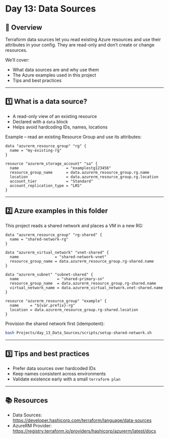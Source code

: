 # Day 13: Data Sources

## 📌 Overview
Terraform data sources let you read existing Azure resources and use their attributes in your config. They are read-only and don’t create or change resources.

We’ll cover:
- What data sources are and why use them
- The Azure examples used in this project
- Tips and best practices

---

## 1️⃣ What is a data source?
- A read-only view of an existing resource
- Declared with a `data` block
- Helps avoid hardcoding IDs, names, locations

Example – read an existing Resource Group and use its attributes:
```hcl
data "azurerm_resource_group" "rg" {
  name = "my-existing-rg"
}

resource "azurerm_storage_account" "sa" {
  name                     = "examplestg123456"
  resource_group_name      = data.azurerm_resource_group.rg.name
  location                 = data.azurerm_resource_group.rg.location
  account_tier             = "Standard"
  account_replication_type = "LRS"
}
```

---

## 2️⃣ Azure examples in this folder
This project reads a shared network and places a VM in a new RG:

```hcl
data "azurerm_resource_group" "rg-shared" {
  name = "shared-network-rg"
}

data "azurerm_virtual_network" "vnet-shared" {
  name                = "shared-network-vnet"
  resource_group_name = data.azurerm_resource_group.rg-shared.name
}

data "azurerm_subnet" "subnet-shared" {
  name                 = "shared-primary-sn"
  resource_group_name  = data.azurerm_resource_group.rg-shared.name
  virtual_network_name = data.azurerm_virtual_network.vnet-shared.name
}

resource "azurerm_resource_group" "example" {
  name     = "${var.prefix}-rg"
  location = data.azurerm_resource_group.rg-shared.location
}
```

Provision the shared network first (idempotent):
```bash
bash Projects/day_13_Data_Sources/scripts/setup-shared-network.sh
```

---

## 3️⃣ Tips and best practices
- Prefer data sources over hardcoded IDs
- Keep names consistent across environments
- Validate existence early with a small `terraform plan`

---

## 📚 Resources
- Data Sources: https://developer.hashicorp.com/terraform/language/data-sources
- AzureRM Provider: https://registry.terraform.io/providers/hashicorp/azurerm/latest/docs